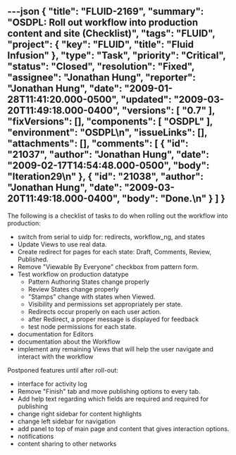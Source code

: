 ---json
{
  "title": "FLUID-2169",
  "summary": "OSDPL: Roll out workflow into production content and site (Checklist)",
  "tags": "FLUID",
  "project": {
    "key": "FLUID",
    "title": "Fluid Infusion"
  },
  "type": "Task",
  "priority": "Critical",
  "status": "Closed",
  "resolution": "Fixed",
  "assignee": "Jonathan Hung",
  "reporter": "Jonathan Hung",
  "date": "2009-01-28T11:41:20.000-0500",
  "updated": "2009-03-20T11:49:18.000-0400",
  "versions": [
    "0.7"
  ],
  "fixVersions": [],
  "components": [
    "OSDPL"
  ],
  "environment": "OSDPL\n",
  "issueLinks": [],
  "attachments": [],
  "comments": [
    {
      "id": "21037",
      "author": "Jonathan Hung",
      "date": "2009-02-17T14:54:48.000-0500",
      "body": "Iteration29\n"
    },
    {
      "id": "21038",
      "author": "Jonathan Hung",
      "date": "2009-03-20T11:49:18.000-0400",
      "body": "Done.\n"
    }
  ]
}
---
The following is a checklist of tasks to do when rolling out the workflow into production:

* switch from serial to uidp for:  redirects, workflow\_ng, and states
* Update Views to use real data.
* Create redirect for pages for each state: Draft, Comments, Review, Published.
* Remove "Viewable By Everyone" checkbox from pattern form.
* Test workflow on production datatype
  * Pattern Authoring States change properly
  * Review States change properly
  * "Stamps" change with states when Viewed.
  * Visibility and permissions set appropriately per state.
  * Redirects occur properly on each user action.
  * after Redirect, a proper message is displayed for feedback
  * test node permissions for each state.
* documentation for Editors
* documentation about the Workflow
* implement any remaining Views that will help the user navigate and interact with the workflow

Postponed features until after roll-out:

* interface for activity log
* Remove "Finish" tab and move publishing options to every tab.
* Add help text regarding which fields are required and required for publishing
* change right sidebar for content highlights
* change left sidebar for navigation
* add panel to top of main page and content that gives interaction options.
* notifications
* content sharing to other networks

        